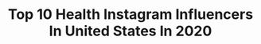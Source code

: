 ---
title: Top 10 Health Instagram Influencers In United States In 2020
description: >-
  Find top health Instagram influencers in United States in 2020. Most popular hashtags: #mentalhealth #lgbtq #love #bb19.
platform: Instagram
profiles:
  - username: "_health_"
    fullname: >-
      HEALTH
    location: "United States"
    followers: 47106
    engagement: 335
    commentsToLikes: 0.023730
    id: ck5cbh0s2fevj0i11d3h2w5ti
    verified: true
    hashtags: ""
  - username: "juanacosta__"
    fullname: >-
      Juan Acosta
    location: "United States"
    followers: 9533
    engagement: 1432
    commentsToLikes: 0.064713
    id: ck13989u0k1a90i19i5s7don7
    verified: false
    hashtags: "#mexico, #timetothrive, #gaga, #lgbtq"
  - username: "courtneytoliver"
    fullname: >-
      Courtney Toliver Guthrie
    location: "United States"
    followers: 77016
    engagement: 811
    commentsToLikes: 0.083753
    id: ck0u9mj1oa4jb0i1918cu2zft
    verified: false
    hashtags: "#onlineshopping, #sponsored, #tilt, #mygreenchef"
  - username: "savethebestforpax"
    fullname: >-
      chenae
    location: "United States"
    followers: 2969
    engagement: 2947
    commentsToLikes: 0.131689
    id: ck5zwn9r76fbw0i14gzlgpc9x
    verified: false
    hashtags: "#petsofinstagram, #venacbd, #nationalcookieday, #visitdisney"
  - username: "jean_marienp"
    fullname: >-
      Jean FNP-BC
    location: "United States"
    followers: 6441
    engagement: 1360
    commentsToLikes: 0.290456
    id: ck5ckxlx4xtd80i11cgcvjm0r
    verified: false
    hashtags: "#blogger, #loving, #grig040720, #sprinklesfordays"
  - username: "jessiepaege"
    fullname: >-
      Jessie Paege
    location: "United States"
    followers: 1087423
    engagement: 864
    commentsToLikes: 0.023886
    id: ck0w43zt7woww0i19dulyz64j
    verified: true
    hashtags: "#happy, #tiktok, #comedy, #highschool"
  - username: "vainlyblush"
    fullname: >-
      VEE 🤍
    location: "United States"
    followers: 17751
    engagement: 797
    commentsToLikes: 0.085472
    id: ck5c6pchi5wyc0i11ccuu10cw
    verified: false
    hashtags: "#stayhome, #loungeturns4"
  - username: "sarahs.fit"
    fullname: >-
      Sarah | FITNESS
    location: "United States"
    followers: 2319
    engagement: 4101
    commentsToLikes: 0.107292
    id: ck8t7tkbshy0s0j78ku2k80rq
    verified: false
    hashtags: "#gymgirl, #girlpower, #cardio, #lifeisgood"
  - username: "only1shawnab"
    fullname: >-
      ᏚᎻᎪᏔNᎪ Ᏼ.
    location: "United States"
    followers: 15039
    engagement: 1751
    commentsToLikes: 0.056175
    id: ck8sxxu3bj28l0j78wc63ys37
    verified: false
    hashtags: "#johnsingleton, #shawnab, #nocap, #braids"
  - username: "bb19kevin"
    fullname: >-
      Kevin Schlehuber
    location: "United States"
    followers: 101438
    engagement: 664
    commentsToLikes: 0.039462
    id: ck6u2a9aiqn2w0j71l4gc3h79
    verified: true
    hashtags: "#liveyourbestlife, #educateyourself, #birthdaydad, #oldschoolnewschool"
---